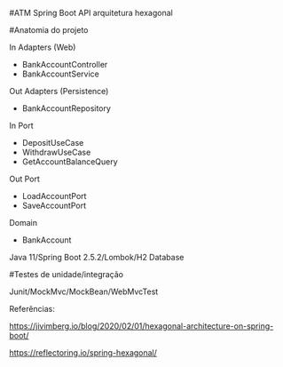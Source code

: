 #ATM Spring Boot API arquitetura hexagonal

#Anatomia do projeto

In Adapters (Web)
- BankAccountController
- BankAccountService

Out Adapters (Persistence)
- BankAccountRepository

In Port 
- DepositUseCase
- WithdrawUseCase
- GetAccountBalanceQuery

Out Port 
- LoadAccountPort
- SaveAccountPort

Domain
- BankAccount

Java 11/Spring Boot 2.5.2/Lombok/H2 Database

#Testes de unidade/integração

Junit/MockMvc/MockBean/WebMvcTest

Referências: 

https://jivimberg.io/blog/2020/02/01/hexagonal-architecture-on-spring-boot/

https://reflectoring.io/spring-hexagonal/

